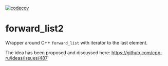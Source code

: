 [![codecov](https://codecov.io/gh/pavelkryukov/forward_list2/branch/main/graph/badge.svg?token=5KtoC3WASR)](https://codecov.io/gh/pavelkryukov/forward_list2)

# forward_list2

Wrapper around C++ `forward_list` with iterator to the last element.

The idea has been proposed and discussed here: https://github.com/cpp-ru/ideas/issues/487
